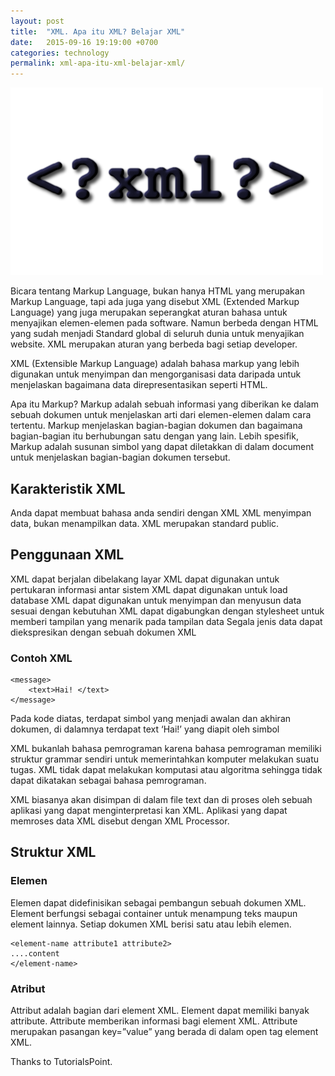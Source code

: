 ```yaml
---
layout: post
title:  "XML. Apa itu XML? Belajar XML"
date:   2015-09-16 19:19:00 +0700
categories: technology
permalink: xml-apa-itu-xml-belajar-xml/
---
```


![XML Logo](/images/xml-logo.png)

Bicara tentang Markup Language, bukan hanya HTML yang merupakan Markup Language, tapi ada juga yang disebut XML (Extended Markup Language) yang juga merupakan seperangkat aturan bahasa untuk menyajikan elemen-elemen pada software. Namun berbeda dengan HTML yang sudah menjadi Standard global di seluruh dunia untuk menyajikan website. XML merupakan aturan yang berbeda bagi setiap developer.

XML (Extensible Markup Language) adalah bahasa markup yang lebih digunakan untuk menyimpan dan mengorganisasi data daripada untuk menjelaskan bagaimana data direpresentasikan seperti HTML.

Apa itu Markup? Markup adalah sebuah informasi yang diberikan ke dalam sebuah dokumen untuk menjelaskan arti dari elemen-elemen dalam cara tertentu. Markup menjelaskan bagian-bagian dokumen dan bagaimana bagian-bagian itu berhubungan satu dengan yang lain. Lebih spesifik, Markup adalah susunan simbol yang dapat diletakkan di dalam document untuk menjelaskan bagian-bagian dokumen tersebut.

## Karakteristik XML

Anda dapat membuat bahasa anda sendiri dengan XML
XML menyimpan data, bukan menampilkan data.
XML merupakan standard public.

## Penggunaan XML

XML dapat berjalan dibelakang layar
XML dapat digunakan untuk pertukaran informasi antar sistem
XML dapat digunakan untuk load database
XML dapat digunakan untuk menyimpan dan menyusun data sesuai dengan kebutuhan
XML dapat digabungkan dengan stylesheet untuk memberi tampilan yang menarik pada tampilan data
Segala jenis data dapat diekspresikan dengan sebuah dokumen XML

### Contoh XML

```
<message>
    <text>Hai! </text>
</message>
```

Pada kode diatas, terdapat simbol <message> yang menjadi awalan dan akhiran dokumen, di dalamnya terdapat text ‘Hai!’ yang diapit oleh simbol <text>

XML bukanlah bahasa pemrograman karena bahasa pemrograman memiliki struktur grammar sendiri untuk memerintahkan komputer melakukan suatu tugas. XML tidak dapat melakukan komputasi atau algoritma sehingga tidak dapat dikatakan sebagai bahasa pemrograman.

XML biasanya akan disimpan di dalam file text dan di proses oleh sebuah aplikasi yang dapat menginterpretasi kan XML. Aplikasi yang dapat memroses data XML disebut dengan XML Processor.

## Struktur XML

### Elemen

Elemen dapat didefinisikan sebagai pembangun sebuah dokumen XML. Element berfungsi sebagai container untuk menampung teks maupun element lainnya. Setiap dokumen XML berisi satu atau lebih elemen.

```
<element-name attribute1 attribute2>
....content
</element-name>
```

### Atribut

Attribut adalah bagian dari element XML. Element dapat memiliki banyak attribute. Attribute memberikan informasi bagi element XML. Attribute merupakan pasangan key=”value” yang berada di dalam open tag element XML.

Thanks to TutorialsPoint.
